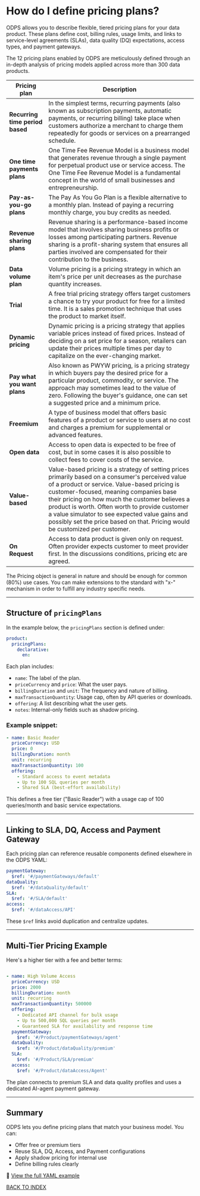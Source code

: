 # How do I define pricing plans?

ODPS allows you to describe flexible, tiered pricing plans for your data product. These plans define cost, billing rules, usage limits, and links to service-level agreements (SLAs), data quality (DQ) expectations, access types, and payment gateways.

The 12 pricing plans enabled by ODPS are meticulously defined through an in-depth analysis of pricing models applied across more than 300 data products.

| Pricing plan   | Description | 
|---|---|
| **Recurring time period based** | In the simplest terms, recurring payments (also known as subscription payments, automatic payments, or recurring billing) take place when customers authorize a merchant to charge them repeatedly for goods or services on a prearranged schedule.|
| **One time payments plans** | One Time Fee Revenue Model is a business model that generates revenue through a single payment for perpetual product use or service access. The One Time Fee Revenue Model is a fundamental concept in the world of small businesses and entrepreneurship. |
| **Pay-as-you-go plans** | The Pay As You Go Plan is a flexible alternative to a monthly plan. Instead of paying a recurring monthly charge, you buy credits as needed. |
| **Revenue sharing plans** | Revenue sharing is a performance-based income model that involves sharing business profits or losses among participating partners. Revenue sharing is a profit-sharing system that ensures all parties involved are compensated for their contribution to the business. |
| **Data volume plan** | Volume pricing is a pricing strategy in which an item's price per unit decreases as the purchase quantity increases. |
| **Trial** | A free trial pricing strategy offers target customers a chance to try your product for free for a limited time. It is a sales promotion technique that uses the product to market itself.  |
| **Dynamic pricing** | Dynamic pricing is a pricing strategy that applies variable prices instead of fixed prices. Instead of deciding on a set price for a season, retailers can update their prices multiple times per day to capitalize on the ever-changing market. |
| **Pay what you want plans** |  Also known as PWYW pricing, is a pricing strategy in which buyers pay the desired price for a particular product, commodity, or service. The approach may sometimes lead to the value of zero. Following the buyer's guidance, one can set a suggested price and a minimum price. |
| **Freemium** |  A type of business model that offers basic features of a product or service to users at no cost and charges a premium for supplemental or advanced features. |
| **Open data** | Access to open data is expected to be free of cost, but in some cases it is also possible to collect fees to cover costs of the service.  |
| **Value-based** | Value-based pricing is a strategy of setting prices primarily based on a consumer's perceived value of a product or service. Value-based pricing is customer-focused, meaning companies base their pricing on how much the customer believes a product is worth. Often worth to provide customer a value simulator to see expected value gains and possibly set the price based on that. Pricing would be customized per customer. |
| **On Request** | Access to data product is given only on request. Often provider expects customer to meet provider first. In the discussions conditions, pricing etc are agreed. |

The Pricing object is general in nature and should be enough for common (80%) use cases. You can make extensions to the standard with "x-" mechanism in order to fulfill any industry specific needs. 

---

## Structure of `pricingPlans`

In the example below, the `pricingPlans` section is defined under:

```yaml
product:
  pricingPlans:
    declarative:
      en:
```

Each plan includes:

- `name`: The label of the plan.
- `priceCurrency` and `price`: What the user pays.
- `billingDuration` and `unit`: The frequency and nature of billing.
- `maxTransactionQuantity`: Usage cap, often by API queries or downloads.
- `offering`: A list describing what the user gets.
- `notes`: Internal-only fields such as shadow pricing.

### Example snippet:

```yaml
- name: Basic Reader
  priceCurrency: USD
  price: 0
  billingDuration: month
  unit: recurring
  maxTransactionQuantity: 100
  offering:
    - Standard access to event metadata
    - Up to 100 SQL queries per month
    - Shared SLA (best-effort availability)
```

This defines a free tier ("Basic Reader") with a usage cap of 100 queries/month and basic service expectations.

---

## Linking to SLA, DQ, Access and Payment Gateway

Each pricing plan can reference reusable components defined elsewhere in the ODPS YAML:

```yaml
paymentGateway:
  $ref: '#/paymentGateways/default'
dataQuality:
  $ref: '#/dataQuality/default'
SLA:
  $ref: '#/SLA/default'
access:
  $ref: '#/dataAccess/API'
```

These `$ref` links avoid duplication and centralize updates.

---

## Multi-Tier Pricing Example

Here's a higher tier with a fee and better terms:

```yaml

- name: High Volume Access
  priceCurrency: USD
  price: 2000
  billingDuration: month
  unit: recurring
  maxTransactionQuantity: 500000
  offering:
    - Dedicated API channel for bulk usage
    - Up to 500,000 SQL queries per month
    - Guaranteed SLA for availability and response time
  paymentGateway:
    $ref: '#/Product/paymentGateways/agent'
  dataQuality:
    $ref: '#/Product/dataQuality/premium'
  SLA:
    $ref: '#/Product/SLA/premium'
  access:
    $ref: '#/Product/dataAccess/Agent'

```

The plan connects to premium SLA and data quality profiles and uses a dedicated AI-agent payment gateway.

---

## Summary

ODPS lets you define pricing plans that match your business model. You can:

- Offer free or premium tiers
- Reuse SLA, DQ, Access, and Payment configurations
- Apply shadow pricing for internal use
- Define billing rules clearly

📄 [View the full YAML example](yaml/pricing.yml)

[BACK TO INDEX](https://github.com/Open-Data-Product-Initiative/odps-examples/blob/main/README.md)